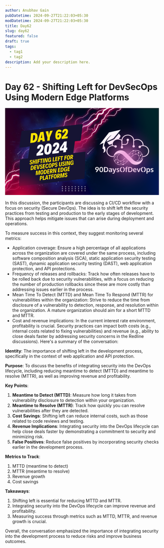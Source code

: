 ```yaml
---
author: Anubhav Gain
pubDatetime: 2024-09-27T21:22:03+05:30
modDatetime: 2024-09-27T21:22:03+05:30
title: Day62
slug: day62
featured: false
draft: true
tags:
  - tag1
  - tag2
description: Add your description here.
---
```


# Day 62 - Shifting Left for DevSecOps Using Modern Edge Platforms

[![Watch the video](thumbnails/day62.png)](https://www.youtube.com/watch?v=kShQcv_KLOg)

In this discussion, the participants are discussing a CI/CD workflow with a focus on security (Secure DevOps). The idea is to shift left the security practices from testing and production to the early stages of development. This approach helps mitigate issues that can arise during deployment and operations.

To measure success in this context, they suggest monitoring several metrics:

- Application coverage: Ensure a high percentage of all applications across the organization are covered under the same process, including software composition analysis (SCA), static application security testing (SAST), dynamic application security testing (DAST), web application protection, and API protections.
- Frequency of releases and rollbacks: Track how often releases have to be rolled back due to security vulnerabilities, with a focus on reducing the number of production rollbacks since these are more costly than addressing issues earlier in the process.
- Mean Time To Detect (MTTD) and Mean Time To Respond (MTTR) for vulnerabilities within the organization: Strive to reduce the time from disclosure of a vulnerability to detection, response, and resolution within the organization. A mature organization should aim for a short MTTD and MTTR.
- Cost and revenue implications: In the current interest rate environment, profitability is crucial. Security practices can impact both costs (e.g., internal costs related to fixing vulnerabilities) and revenue (e.g., ability to close deals faster by addressing security concerns in the Redline discussions).
  Here's a summary of the conversation:

**Identity**: The importance of shifting left in the development process, specifically in the context of web application and API protection.

**Purpose**: To discuss the benefits of integrating security into the DevOps lifecycle, including reducing meantime to detect (MTTD) and meantime to resolve (MTTR), as well as improving revenue and profitability.

**Key Points**:

1. **Meantime to Detect (MTTD)**: Measure how long it takes from vulnerability disclosure to detection within your organization.
2. **Meantime to Resolve (MTTR)**: Track how quickly you can resolve vulnerabilities after they are detected.
3. **Cost Savings**: Shifting left can reduce internal costs, such as those related to code reviews and testing.
4. **Revenue Implications**: Integrating security into the DevOps lifecycle can help close deals faster by demonstrating a commitment to security and minimizing risk.
5. **False Positives**: Reduce false positives by incorporating security checks earlier in the development process.

**Metrics to Track**:

1. MTTD (meantime to detect)
2. MTTR (meantime to resolve)
3. Revenue growth
4. Cost savings

**Takeaways**:

1. Shifting left is essential for reducing MTTD and MTTR.
2. Integrating security into the DevOps lifecycle can improve revenue and profitability.
3. Measuring success through metrics such as MTTD, MTTR, and revenue growth is crucial.

Overall, the conversation emphasized the importance of integrating security into the development process to reduce risks and improve business outcomes.
